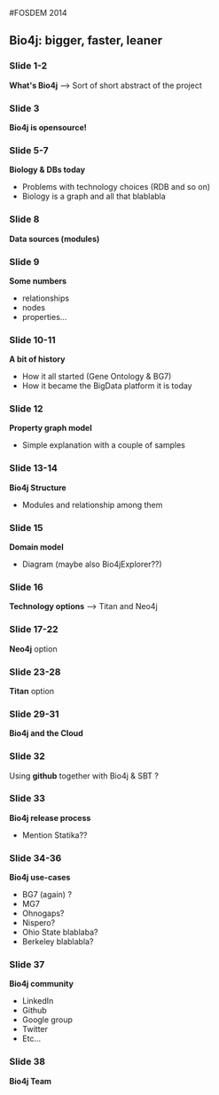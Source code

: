 #FOSDEM 2014

## Bio4j: bigger, faster, leaner

### Slide 1-2
**What's Bio4j** --> Sort of short abstract of the project

### Slide 3
**Bio4j is opensource!**

### Slide 5-7
**Biology & DBs today**
* Problems with technology choices (RDB and so on)
* Biology is a graph and all that blablabla

### Slide 8
**Data sources (modules)**

###  Slide 9
**Some numbers**
* relationships
* nodes
* properties...

###  Slide 10-11
**A bit of history**
* How it all started (Gene Ontology & BG7)
* How it became the BigData platform it is today

### Slide 12
**Property graph model**
* Simple explanation with a couple of samples

### Slide 13-14
**Bio4j Structure**
* Modules and relationship among them

### Slide 15
**Domain model**
* Diagram (maybe also Bio4jExplorer??)

###  Slide 16
**Technology options** --> Titan and Neo4j

###  Slide 17-22
**Neo4j** option

### Slide 23-28
**Titan** option

### Slide 29-31
**Bio4j and the Cloud**

### Slide 32
Using **github** together with Bio4j & SBT ? 

###  Slide 33 
**Bio4j release process**
* Mention Statika??

### Slide 34-36
**Bio4j use-cases**
* BG7 (again) ?
* MG7
* Ohnogaps?
* Nispero?
* Ohio State blablaba?
* Berkeley blablabla?

###  Slide 37
**Bio4j community**
* LinkedIn
* Github
* Google group
* Twitter
* Etc...

###  Slide 38
**Bio4j Team**


